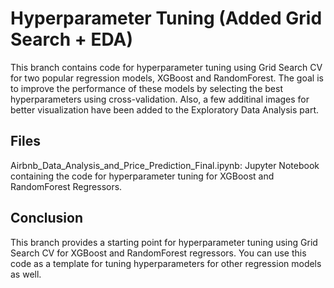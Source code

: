 # Hyperparameter Tuning (Added Grid Search + EDA)
This branch contains code for hyperparameter tuning using Grid Search CV for two popular regression models, XGBoost and RandomForest. The goal is to improve the performance of these models by selecting the best hyperparameters using cross-validation. Also, a few additinal images for better visualization have been added to the Exploratory Data Analysis part.

## Files
Airbnb_Data_Analysis_and_Price_Prediction_Final.ipynb: Jupyter Notebook containing the code for hyperparameter tuning for XGBoost and RandomForest Regressors.

## Conclusion
This branch provides a starting point for hyperparameter tuning using Grid Search CV for XGBoost and RandomForest regressors. You can use this code as a template for tuning hyperparameters for other regression models as well.
